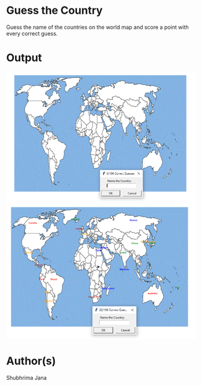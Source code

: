# Guess the Country

<p> Guess the name of the countries on the world map and score a point with every correct guess.</p>

# Output

![blank](blank.png)
![blank](guessed_countries.png)

# Author(s)

Shubhrima Jana
